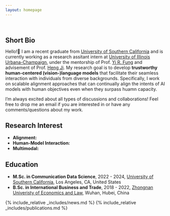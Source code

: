 ```yaml
---
layout: homepage
---
```


<h1 id="about-me"></h1>

<h2 style="margin: 60px 0px 10px;">Short Bio</h2>

Hello!👋 I am a recent graduate from [University of Southern California](https://www.usc.edu/) and is currently working as a research assitant intern at [University of Illinois Urbana-Champaign](https://illinois.edu/), under the mentorship of Prof. [Yi R. Fung](https://yrf1.github.io/) and advisement of Prof. [Heng Ji](https://blender.cs.illinois.edu/hengji.html). My research goal is to develop **trustworthy human-centered (vision-)language models** that facilitate their seamless interaction with individuals from diverse backgrounds. Specifically, I work on scalable alignment approaches that can continually align the intents of AI models with human objectives even when they surpass huamn capacity. 

I’m always excited about all types of discussions and collaborations! Feel free to drop me an email if you are interested in or have any comments/questions about my work.



## Research Interest
- **Alignment:** 
- **Human-Model Interaction:**
- **Multimodal:** 


## Education
- **M.Sc. in Communication Data Science**, 2022 - 2024, [University of Southern California](https://www.usc.edu/), Los Angeles, CA, United States
- **B.Sc. in International Business and Trade**, 2018 - 2022, [Zhongnan Univeristy of Economics and Law](https://wap.zuel.edu.cn/), Wuhan, Hubei, China

{% include_relative _includes/news.md %}
{% include_relative _includes/publications.md %}
